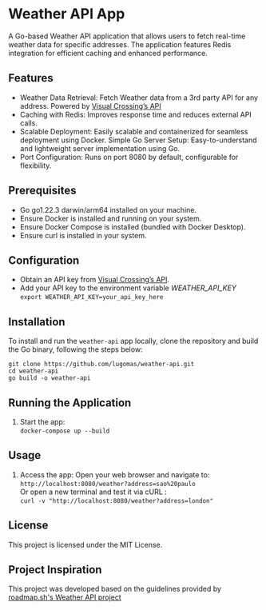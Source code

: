 # Weather API App
A Go-based Weather API application that allows users to fetch real-time weather data for specific addresses. The application features Redis integration for efficient caching and enhanced performance.

## Features
- Weather Data Retrieval: Fetch Weather data from a 3rd party API for any address. Powered by [Visual Crossing’s API](https://www.visualcrossing.com/weather-api)
- Caching with Redis: Improves response time and reduces external API calls.
- Scalable Deployment: Easily scalable and containerized for seamless deployment using Docker.
  Simple Go Server Setup: Easy-to-understand and lightweight server implementation using Go.
- Port Configuration: Runs on port 8080 by default, configurable for flexibility.

## Prerequisites
- Go go1.22.3 darwin/arm64 installed on your machine.
- Ensure Docker is installed and running on your system.
- Ensure Docker Compose is installed (bundled with Docker Desktop).
- Ensure curl is installed in your system.

## Configuration
- Obtain an API key from [Visual Crossing’s API](https://www.visualcrossing.com/weather-api).
- Add your API key to the environment variable *WEATHER_API_KEY*  
  ```export WEATHER_API_KEY=your_api_key_here```

## Installation
To install and run the `weather-api` app locally, clone the repository and build the Go binary, following the steps below:
```
git clone https://github.com/lugomas/weather-api.git
cd weather-api
go build -o weather-api
```

## Running the Application
1. Start the app:  
   ```docker-compose up --build```
 
## Usage
1. Access the app:
   Open your web browser and navigate to:  
   ```http://localhost:8080/weather?address=sao%20paulo```  
   Or open a new terminal and test it via cURL :  
   ```curl -v "http://localhost:8080/weather?address=london"```

## License
This project is licensed under the MIT License.

## Project Inspiration
This project was developed based on the guidelines provided by [roadmap.sh's Weather API project](https://roadmap.sh/projects/weather-api-wrapper-service)
